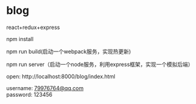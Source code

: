 # blog
react+redux+express

npm install

npm run build(启动一个webpack服务，实现热更新)

npm run server（启动一个node服务，利用express框架，实现一个模拟后端）

open: http://localhost:8000/blog/index.html

username: 79976764@qq.com  
password: 123456
